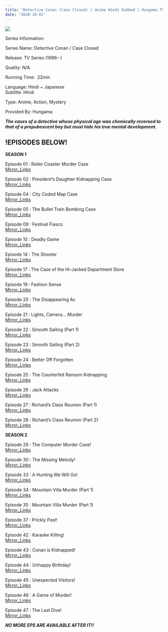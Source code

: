 ```yaml
---
title: "Detective Conan (Case Closed) | Anime Hindi Dubbed | Hungama TV"
date: "2020-10-01"
---
```


[![](https://1.bp.blogspot.com/-zU63w_tMUpQ/X3Wmfl-NMaI/AAAAAAAADHo/zhLwAUr1HrY0JDb5pB21pGBfU2XOAjJpACLcBGAsYHQ/w444-h277/detective-conan.jpg)](https://1.bp.blogspot.com/-zU63w_tMUpQ/X3Wmfl-NMaI/AAAAAAAADHo/zhLwAUr1HrY0JDb5pB21pGBfU2XOAjJpACLcBGAsYHQ/s560/detective-conan.jpg)

Series Information:

Series Name: Detective Conan / Case Closed

Release: TV Series (1996– )

Quality: N/A

Running Time:  22min

Language: Hindi + Japanese  
Subtitle: Hindi

Type: Anime, Action, Mystery

Provided By: Hungama   
  
**_The cases of a detective whose physical age was chemically reversed to that of a prepubescent boy but must hide his true mental development_.**  
  

  

  

## **!EPISODES BELOW!**

  

**SEASON 1**

  

Episode 01 : Roller Coaster Murder Case  
[Mirror\_Links](http://raboninco.com/20713539/_eaHR0cHM6Ly9nZHJpdmV6Lnh5ei92aWV3LzIyYmVMRFFZNVg=)

Episode 02 : President’s Daughter Kidnapping Case  
[Mirror\_Links](http://raboninco.com/20713539/_eaHR0cHM6Ly9nZHJpdmV6Lnh5ei92aWV3LzhiWnlmanoxcjQ=)

Episode 04 : City Coded Map Case  
[Mirror\_Links](http://raboninco.com/20713539/_eaHR0cHM6Ly9nZHJpdmV6Lnh5ei92aWV3L2swZ0JQSHd6M2U=)

Episode 05 : The Bullet Train Bombing Case  
[Mirror\_Links](http://raboninco.com/20713539/_eaHR0cHM6Ly9nZHJpdmV6Lnh5ei92aWV3L0dSdFBZMERmUEQ=)

Episode 09 : Festival Fiasco  
[Mirror\_Links](http://raboninco.com/20713539/_eaHR0cHM6Ly9nZHJpdmV6Lnh5ei92aWV3L2V3ckR0UGFXbUU=)

Episode 10 : Deadly Game  
[Mirror\_Links](http://raboninco.com/20713539/_eaHR0cHM6Ly9nZHJpdmV6Lnh5ei92aWV3L203Y3ptQkFuVEg=)

Episode 14 : The Shooter  
[Mirror\_Links](http://raboninco.com/20713539/_eaHR0cHM6Ly9nZHJpdmV6Lnh5ei92aWV3L0M5UGc2bmgwdGo=)

Episode 17 : The Case of the Hi-Jacked Department Store  
[Mirror\_Links](http://raboninco.com/20713539/_eaHR0cHM6Ly9nZHJpdmV6Lnh5ei92aWV3L2ozMUxIZkJZTHA=)

Episode 19 : Fashion Sense  
[Mirror\_Links](http://raboninco.com/20713539/_eaHR0cHM6Ly9nZHJpdmV6Lnh5ei92aWV3L2hqcEx3dzc3eHo=)

Episode 20 : The Disappearing Ac  
[Mirror\_Links](http://raboninco.com/20713539/_eaHR0cHM6Ly9nZHJpdmV6Lnh5ei92aWV3L1JQcFkzQUxTYW0=)

Episode 21 : Lights, Camera… Murder  
[Mirror\_Links](http://raboninco.com/20713539/_eaHR0cHM6Ly9nZHJpdmV6Lnh5ei92aWV3L1lHWWtua1BtTjQ=)

Episode 22 : Smooth Sailing (Part 1)  
[Mirror\_Links](http://raboninco.com/20713539/_eaHR0cHM6Ly9nZHJpdmV6Lnh5ei92aWV3L2FXamhmdGZyUTc=)

Episode 23 : Smooth Sailing (Part 2)  
[Mirror\_Links](http://raboninco.com/20713539/_eaHR0cHM6Ly9nZHJpdmV6Lnh5ei92aWV3L3FXU0NHV0N0TFE=)

Episode 24 : Better Off Forgotten  
[Mirror\_Links](http://raboninco.com/20713539/_eaHR0cHM6Ly9nZHJpdmV6Lnh5ei92aWV3L3QyY05xY1dBSHE=)

Episode 25 : The Counterfeit Ransom Kidnapping  
[Mirror\_Links](http://raboninco.com/20713539/_eaHR0cHM6Ly9nZHJpdmV6Lnh5ei92aWV3LzdYQ05LcTV6YlI=)

Episode 26 : Jack Attacks  
[Mirror\_Links](http://raboninco.com/20713539/_eaHR0cHM6Ly9nZHJpdmV6Lnh5ei92aWV3L3BxeGJET0VET2s=)

Episode 27 : Richard’s Class Reunion (Part 1)  
[Mirror\_Links](http://raboninco.com/20713539/_eaHR0cHM6Ly9nZHJpdmV6Lnh5ei92aWV3LzFPajdMZTBPMm4=)

Episode 28 : Richard’s Class Reunion (Part 2)  
[Mirror\_Links](http://raboninco.com/20713539/_eaHR0cHM6Ly9nZHJpdmV6Lnh5ei92aWV3LzBaRmhqR0IzRU8=)

**SEASON 2**

Episode 29 : The Computer Murder Case!  
[Mirror\_Links](http://raboninco.com/20713539/_eaHR0cHM6Ly9nZHJpdmV6Lnh5ei92aWV3L05kRHdTS1NFTVI=)

Episode 30 : The Missing Melody!  
[Mirror\_Links](http://raboninco.com/20713539/_eaHR0cHM6Ly9nZHJpdmV6Lnh5ei92aWV3LzhCYUF6ZFB4R2E=)

Episode 33 : A Hunting We Will Go!  
[Mirror\_Links](http://raboninco.com/20713539/_eaHR0cHM6Ly9nZHJpdmV6Lnh5ei92aWV3LzZBeE5OcWVEbVo=)

Episode 34 : Mountain Villa Murder (Part 1)  
[Mirror\_Links](http://raboninco.com/20713539/_eaHR0cHM6Ly9nZHJpdmV6Lnh5ei92aWV3L2dSSzZHRDZBaHI=)

Episode 35 : Mountain Villa Murder (Part 1)  
[Mirror\_Links](http://raboninco.com/20713539/_eaHR0cHM6Ly9nZHJpdmV6Lnh5ei92aWV3L1JFMDQ5Tk04ajI=)

Episode 37 : Prickly Past!  
[Mirror\_Links](http://raboninco.com/20713539/_eaHR0cHM6Ly9nZHJpdmV6Lnh5ei92aWV3L3dMdGs2WFhacDM=)

Episode 42 : Karaoke Killing!  
[Mirror\_Links](http://raboninco.com/20713539/_eaHR0cHM6Ly9nZHJpdmV6Lnh5ei92aWV3L2ZUTm1wbTY4RUE=)

Episode 43 : Conan is Kidnapped!  
[Mirror\_Links](http://raboninco.com/20713539/_eaHR0cHM6Ly9nZHJpdmV6Lnh5ei92aWV3L241ZkZTUGd0U04=)

Episode 44 : Unhappy Birthday!  
[Mirror\_Links](http://raboninco.com/20713539/_eaHR0cHM6Ly9nZHJpdmV6Lnh5ei92aWV3L1paVEVFRWdEcnc=)

Episode 45 : Unexpected Visitors!  
[Mirror\_Links](http://raboninco.com/20713539/_eaHR0cHM6Ly9nZHJpdmV6Lnh5ei92aWV3LzdBcHlNS0RMa1I=)

Episode 46 : A Game of Murder!  
[Mirror\_Links](http://raboninco.com/20713539/_eaHR0cHM6Ly9nZHJpdmV6Lnh5ei92aWV3LzQ0UktwTHBSUjY=)

Episode 47 : The Last Dive!  
[Mirror\_Links](http://raboninco.com/20713539/_eaHR0cHM6Ly9nZHJpdmV6Lnh5ei92aWV3L053V1FORm5xaFo=)

**_NO MORE EPS ARE AVAILABLE AFTER IT!!_**
